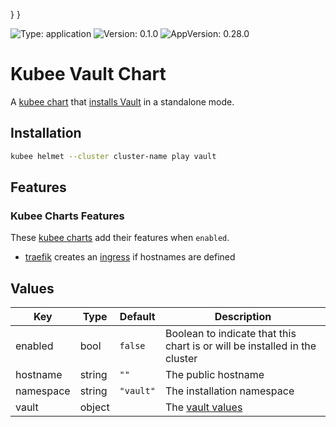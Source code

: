 

}
}

[//]: # (README.md generated by gotmpl. DO NOT EDIT.)

![Type: application](https://img.shields.io/badge/Type-application-informational?style=flat-square) ![Version: 0.1.0](https://img.shields.io/badge/Version-0.1.0-informational?style=flat-square) ![AppVersion: 0.28.0](https://img.shields.io/badge/AppVersion-0.28.0-informational?style=flat-square)

# Kubee Vault Chart

A [kubee chart](https://github.com/EraldyHq/kubee/blob/main/docs/site/kubee-helmet-chart.md) that [installs Vault](https://developer.hashicorp.com/vault/docs/platform/k8s)
in a standalone mode.

## Installation

```bash
kubee helmet --cluster cluster-name play vault
```

## Features

### Kubee Charts Features

  These [kubee charts](https://github.com/EraldyHq/kubee/blob/main/docs/site/kubee-helmet-chart.md) add their features when `enabled`.

* [traefik](https://github.com/EraldyHq/kubee/blob/main/charts/traefik/README.md) creates an [ingress](https://kubernetes.io/docs/concepts/services-networking/ingress/) if hostnames are defined

## Values

| Key | Type | Default | Description |
|-----|------|---------|-------------|
| enabled | bool | `false` | Boolean to indicate that this chart is or will be installed in the cluster |
| hostname | string | `""` | The public hostname |
| namespace | string | `"vault"` | The installation namespace |
| vault | object | | The [vault values](https://github.com/hashicorp/vault-helm/blob/v0.28.0/values.yaml) |

